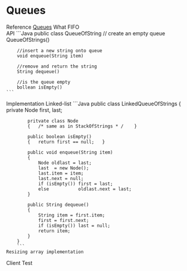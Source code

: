 # Queues
Reference	[Queues](https://www.coursera.org/learn/algorithms-part1/lecture/5vgrm/queues)
What	FIFO	
API
	```Java
	public class QueueOfString
		// create an empty queue
		QueueOfStrings()

		//insert a new string onto queue
		void enqueue(String item)

		//remove and return the string
		String dequeue()

		//is the queue empty
		bollean isEmpty()
	```
Implementation
	Linked-list
		```Java
		public class LinkedQueueOfStrings
		{
			private Node first, last;
			
			pritvate class Node
			{	/* same as in StackOfStrings * / 	}

			public boolean isEmpty()
			{	return first == null;	}

			public void enqueue(String item)
			{
				Node oldlast = last;
				last  = new Node();
				last.item = item;
				last.next = null;
				if (isEmpty()) first = last;
				else	       oldlast.next = last;
			}

			public String dequeue()
			{
				String item = first.item;
				first = first.next;
				if (isEmpty()) last = null;
				return item;
			}
		}
		```
	Resizing array implementation
		
Client Test
